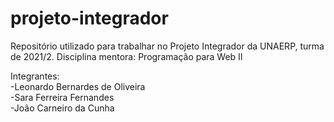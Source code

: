 # projeto-integrador
Repositório utilizado para trabalhar no Projeto Integrador da UNAERP, turma de 2021/2.
Disciplina mentora: Programação para Web II

Integrantes:  
-Leonardo Bernardes de Oliveira  
-Sara Ferreira Fernandes  
-João Carneiro da Cunha  
